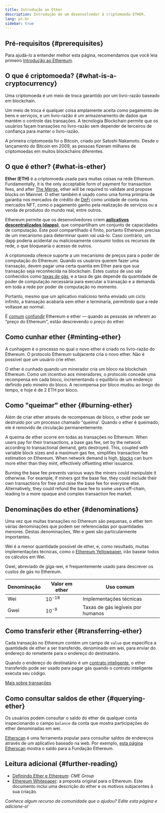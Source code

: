 ```yaml
---
title: Introdução ao Ether
description: Introdução de um desenvolvedor à criptomoeda ETHER.
lang: pt-br
sidebar: true
---
```


## Pré-requisitos {#prerequisites}

Para ajudá-lo a entender melhor esta página, recomendamos que você leia primeiro [Introdução ao Ethereum](/developers/docs/intro-to-ethereum/).

## O que é criptomoeda? {#what-is-a-cryptocurrency}

Uma criptomoeda é um meio de troca garantido por um livro-razão baseado em blockchain.

Um meio de troca é qualquer coisa amplamente aceita como pagamento de bens e serviços, e um livro-razão é um armazenamento de dados que mantém o controle das transações. A tecnologia Blockchain permite que os usuários façam transações no livro-razão sem depender de terceiros de confiança para manter o livro-razão.

A primeira criptomoeda foi o Bitcoin, criado por Satoshi Nakamoto. Desde o lançamento do Bitcoin em 2009, as pessoas fizeram milhares de criptomoedas em muitos blockchains diferentes.

## O que é ether? {#what-is-ether}

**Ether (ETH)** é a criptomoeda usada para muitas coisas na rede Ethereum. Fundamentally, it is the only acceptable form of payment for transaction fees, and after [The Merge](/upgrades/merge), ether will be required to validate and propose blocks on Mainnet. O ether também é usado como uma forma primária de garantia nos mercados de crédito de [DeFi](/defi) como unidade de conta nos mercados NFT, como o pagamento ganho pela realização de serviços ou a venda de produtos do mundo real, entre outros.

Ethereum permite que os desenvolvedores criem [**aplicativos descentralizados (dapps)**](/developers/docs/dapps), que compartilham um conjunto de capacidades de computação. Este pool compartilhado é finito, portanto Ethereum precisa de um mecanismo para determinar quem vai usá-lo. Caso contrário, um dapp poderia acidental ou maliciosamente consumir todos os recursos de rede, o que bloquearia o acesso de outros.

A criptomoeda oferece suporte a um mecanismo de preços para o poder de computação do Ethereum. Quando os usuários querem fazer uma transação, devem pagar uma certa quantia em Ether para que sua transação seja reconhecida na blockchain. Estes custos de uso são conhecidos como [taxas de gás](/developers/docs/gas/), e a taxa de gás depende da quantidade de poder de computação necessária para executar a transação e a demanda em toda a rede por poder de computação no momento.

Portanto, mesmo que um aplicativo malicioso tenha enviado um ciclo infinito, a transação acabaria sem ether e terminaria, permitindo que a rede voltasse ao normal.

É [comum](https://www.reuters.com/article/us-crypto-currencies-lending-insight-idUSKBN25M0GP#:~:text=price%20of%20ethereum) [confundir](https://abcnews.go.com/Business/bitcoin-slumps-week-low-amid-renewed-worries-chinese/story?id=78399845#:~:text=cryptocurrencies%20including%20ethereum) [](https://www.cnn.com/2021/03/14/tech/nft-art-buying/index.html#:~:text=price%20of%20ethereum) Ethereum e ether — quando as pessoas se referem ao "preço do Ethereum", estão descrevendo o preço do ether.

## Como cunhar ether {#minting-ether}

A cunhagem é o processo no qual o novo ether é criado no livro-razão do Ethereum. O protocolo Ethereum subjacente cria o novo ether. Não é possível que um usuário crie ether.

O ether é cunhado quando um minerador cria um bloco na blockchain Ethereum. Como um incentivo aos mineradores, o protocolo concede uma recompensa em cada bloco, incrementando o equilíbrio de um endereço definido pelo mineiro do bloco. A recompensa por bloco mudou ao longo do tempo, e hoje é de 2 ETH por bloco.

## Como "queimar" ether {#burning-ether}

Além de criar ether através de recompensas de bloco, o ether pode ser destruído por um processo chamado "queima'. Quando o ether é queimado, ele é removido de circulação permanentemente.

A queima de ether ocorre em todas as transações no Ethereum. When users pay for their transactions, a base gas fee, set by the network according to transactional demand, gets destroyed. This, coupled with variable block sizes and a maximum gas fee, simplifies transaction fee estimation on Ethereum. When network demand is high, [blocks](https://etherscan.io/block/12965263) can burn more ether than they mint, effectively offsetting ether issuance.

Burning the base fee prevents various ways the miners could manipulate it otherwise. For example, if miners got the base fee, they could include their own transactions for free and raise the base fee for everyone else. Alternatively, they could refund the base fee to some users off-chain, leading to a more opaque and complex transaction fee market.

## Denominações do ether {#denominations}

Uma vez que muitas transações no Ethereum são pequenas, o ether tem várias denominações que podem ser referenciadas por quantidades menores. Destas denominações, Wei e gwei são particularmente importantes.

Wei é a menor quantidade possível de ether, e, como resultado, muitas implementações técnicas, como o [Ethereum Yellowpaper](https://ethereum.github.io/yellowpaper/paper.pdf), irão basear todos os cálculos em Wei.

Gwei, abreviado de giga-wei, é frequentemente usado para descrever os custos de gás no Ethereum.

| Denominação | Valor em ether   | Uso comum                         |
| ----------- | ---------------- | --------------------------------- |
| Wei         | 10<sup>-18</sup> | Implementações técnicas           |
| Gwei        | 10<sup>-9</sup>  | Taxas de gás legíveis por humanos |

## Como transferir ether {#transferring-ether}

Cada transação no Ethereum contém um campo de `value` que especifica a quantidade de ether a ser transferido, denominado em wei, para enviar do endereço do remetente para o endereço do destinatário.

Quando o endereço do destinatário é um [contrato inteligente](/developers/docs/smart-contracts/), o ether transferido pode ser usado para pagar gás quando o contrato inteligente executa seu código.

[Mais sobre transações](/developers/docs/transactions/)

## Como consultar saldos de ether {#querying-ether}

Os usuários podem consultar o saldo do ether de qualquer conta [](/developers/docs/accounts/) inspecionando o campo `balance` da conta que mostra participações do ether denominadas em wei.

[Etherscan](https://etherscan.io) é uma ferramenta popular para consultar saldos de endereços através de um aplicativo baseado na web. Por exemplo, [esta página Etherscan](https://etherscan.io/address/0xde0b295669a9fd93d5f28d9ec85e40f4cb697bae) mostra o saldo para a Fundação Ethereum.

## Leitura adicional {#further-reading}

- [Definindo Ether e Ethereum](https://www.cmegroup.com/education/courses/introduction-to-ether/defining-ether-and-ethereum.html): _CME Group_
- [Ethereum Whitepaper](/whitepaper/): a proposta original para o Ethereum. Este documento inclui uma descrição do ether e os motivos subjacentes à sua criação.

_Conhece algum recurso da comunidade que o ajudou? Edite esta página e adicione-o!_
